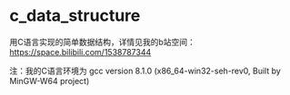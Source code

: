 # c_data_structure
用C语言实现的简单数据结构，详情见我的b站空间：https://space.bilibili.com/1538787344

注：我的C语言环境为 gcc version 8.1.0 (x86_64-win32-seh-rev0, Built by MinGW-W64 project)
